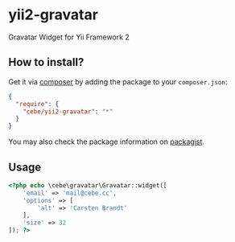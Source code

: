 yii2-gravatar
=============

Gravatar Widget for Yii Framework 2

How to install?
---------------

Get it via [composer](http://getcomposer.org/) by adding the package to your `composer.json`:

```json
{
  "require": {
    "cebe/yii2-gravatar": "*"
  }
}
```

You may also check the package information on [packagist](https://packagist.org/packages/cebe/yii2-gravatar).

Usage
-----

```php
<?php echo \cebe\gravatar\Gravatar::widget([
    'email' => 'mail@cebe.cc',
    'options' => [
        'alt' => 'Carsten Brandt'
    ],
    'size' => 32
]); ?>
```

